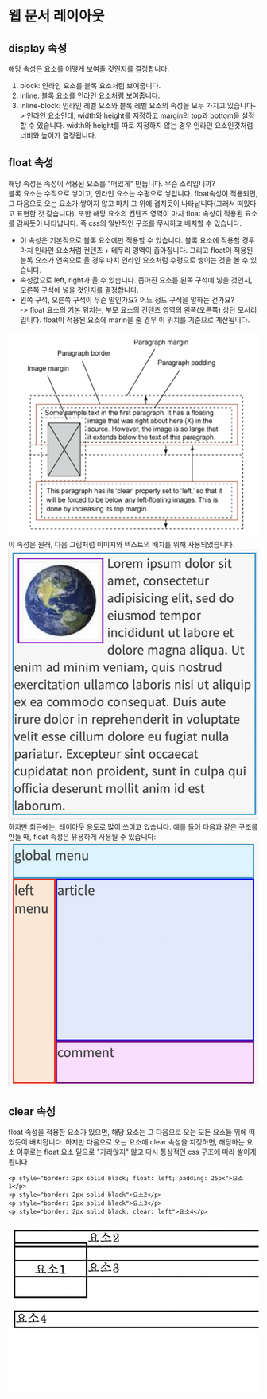 # 웹 문서 레이아웃

## display 속성
해당 속성은 요소를 어떻게 보여줄 것인지를 결정합니다.
1. block: 인라인 요소를 블록 요소처럼 보여줍니다.
2. inline: 블록 요소를 인라인 요소처럼 보여줍니다.
3. inline-block: 인라인 레벨 요소와 블록 레벨 요소의 속성을 모두 가지고 있습니다-> 인라인 요소인데, width와 height를 지정하고 margin의 top과 bottom을 설정할 수 있습니다. width와 height를 따로 지정하지 않는 경우 인라인 요소인것처럼 너비와 높이가 결정됩니다.

## float 속성
해당 속성은 속성이 적용된 요소를 "떠있게" 만듭니다. 무슨 소리입니까?  
블록 요소는 수직으로 쌓이고, 인라인 요소는 수평으로 쌓입니다. float속성이 적용되면, 그 다음으로 오는 요소가 쌓이지 않고 마치 그 위에 겹치듯이 나타납니다(그래서 떠있다고 표현한 것 같습니다). 또한 해당 요소의 컨텐츠 영역이 마치 float 속성이 적용된 요소를 감싸듯이 나타납니다. 즉 css의 일반적인 구조를 무시하고 배치할 수 있습니다.  
* 이 속성은 기본적으로 블록 요소에만 적용할 수 있습니다. 블록 요소에 적용할 경우 마치 인라인 요소처럼 컨텐츠 + 테두리 영역이 좁아집니다. 그리고 float이 적용된 블록 요소가 연속으로 올 경우 마치 인라인 요소처럼 수평으로 쌓이는 것을 볼 수 있습니다.
* 속성값으로 left, right가 올 수 있습니다. 좁아진 요소를 왼쪽 구석에 넣을 것인지, 오른쪽 구석에 넣을 것인지를 결정합니다.
* 왼쪽 구석, 오른쪽 구석이 무슨 말인가요? 어느 정도 구석을 말하는 건가요?  
  -> float 요소의 기본 위치는, 부모 요소의 컨텐츠 영역의 왼쪽(오른쪽) 상단 모서리입니다. float이 적용된 요소에 marin을 줄 경우 이 위치를 기준으로 계산됩니다.

![img51](./img/51.png)   
이 속성은 원래, 다음 그림처럼 이미지와 텍스트의 배치를 위해 사용되었습니다.
![img52](./img/52.png)   
하지만 최근에는, 레이아웃 용도로 많이 쓰이고 있습니다. 예를 들어 다음과 같은 구조를 만들 때, float 속성은 유용하게 사용될 수 있습니다:
![img53](./img/53.png)   

## clear 속성
float 속성을 적용한 요소가 있으면, 해당 요소는 그 다음으로 오는 모든 요소들 위에 떠있듯이 배치됩니다. 하지만 다음으로 오는 요소에 clear 속성을 지정하면, 해당하는 요소 이후로는 float 요소 밑으로 "가라앉지" 않고 다시 통상적인 css 구조에 따라 쌓이게 됩니다. 
```
<p style="border: 2px solid black; float: left; padding: 25px">요소1</p>
<p style="border: 2px solid black">요소2</p>
<p style="border: 2px solid black">요소3</p>
<p style="border: 2px solid black; clear: left">요소4</p>
```
![img54](./img/54.png)  
